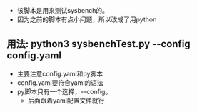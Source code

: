 * 该脚本是用来测试sysbench的。
* 因为之前的脚本有点小问题，所以改成了用python
## 用法: python3 sysbenchTest.py --config config.yaml
* 主要注意config.yaml和py脚本
* config.yaml要符合yaml的语法
* py脚本只有一个选择，--config。
  * 后面跟着yaml配置文件就行

